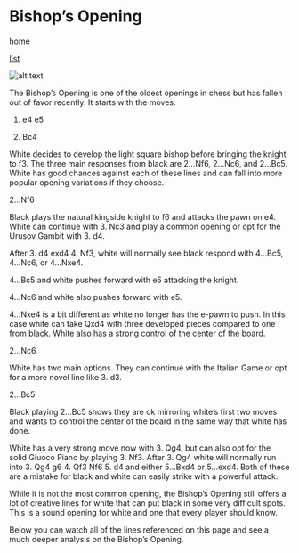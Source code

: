 # Bishop’s Opening

[home](/zaliczeniowe1awww/)

[list](/zaliczeniowe1awww/list)

![alt text](https://www.thechesswebsite.com/wp-content/uploads/2021/05/bishops-chess-opening.png "Bishop’s Opening")


The Bishop’s Opening is one of the oldest openings in chess but has fallen out of favor recently. It starts with the moves:

1. e4 e5

2. Bc4

White decides to develop the light square bishop before bringing the knight to f3. The three main responses from black are 2…Nf6, 2…Nc6, and 2…Bc5. White has good chances against each of these lines and can fall into more popular opening variations if they choose. 

2…Nf6

Black plays the natural kingside knight to f6 and attacks the pawn on e4. White can continue with 3. Nc3 and play a common opening or opt for the Urusov Gambit with 3. d4. 

After 3. d4 exd4 4. Nf3, white will normally see black respond with 4…Bc5, 4…Nc6, or 4…Nxe4. 

4…Bc5 and white pushes forward with e5 attacking the knight.

4…Nc6 and white also pushes forward with e5.

4…Nxe4 is a bit different as white no longer has the e-pawn to push. In this case white can take Qxd4 with three developed pieces compared to one from black. White also has a strong control of the center of the board. 

2…Nc6

White has two main options. They can continue with the Italian Game or opt for a more novel line like 3. d3. 

2…Bc5

Black playing 2…Bc5 shows they are ok mirroring white’s first two moves and wants to control the center of the board in the same way that white has done. 

White has a very strong move now with 3. Qg4, but can also opt for the solid Giuoco Piano by playing 3. Nf3. After 3. Qg4 white will normally run into 3. Qg4 g6 4. Qf3 Nf6 5. d4 and either 5…Bxd4 or 5…exd4. Both of these are a mistake for black and white can easily strike with a powerful attack. 



While it is not the most common opening, the Bishop’s Opening still offers a lot of creative lines for white that can put black in some very difficult spots. This is a sound opening for white and one that every player should know. 

Below you can watch all of the lines referenced on this page and see a much deeper analysis on the Bishop’s Opening.


